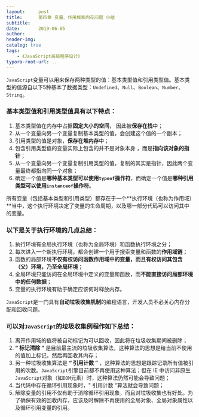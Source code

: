 ```yaml
---
layout:     post
title:      第四章 变量、作用域和内存问题 小结
subtitle:  
date:       2019-06-05
author:     
header-img: 
catalog: true
tags:
    - 《JavaScript高级程序设计》
typora-root-url: ..
---
```

​    `JavaScript`变量可以用来保存两种类型的值：基本类型值和引用类型值。基本类型的值源自以下5种基本了数据类型：`Undefined`、`Null`、`Boolean`、`Number`、`String`。

###     基本类型值和引用类型值具有以下特点：

1. 基本类型值在内存中占据**固定大小的空间**， 因此被**保存在栈**中；
2. 从一个变量向另一个变量复制基本类型的值，会创建这个值的一个副本；
3. 引用类型的值是对象，**保存在堆内存**中；
4. 包含引用类型值的变量实际上包含的并不是对象本身 ，而是**指向该对象的指针**；
5. 从一个变量向另一个变量复制引用类型的值，复制的其实是指针，因此两个变量最终都指向同一个对象；
6. 确定一个值是**哪种基本类型可以使用`typeof`操作符**，而确定一个值是**哪种引用类型可以使用`instanceof`操作符**。

​    所有变量（包括基本类型和引用类型）都存在于一个**执行环境（也称为作用域）**当中，这个执行环境决定了变量的生命周期，以及哪一部分代码可以访问其中的变量。

###     以下是关于执行环境的几点总结：

1. 执行环境有全局执行环境（也称为全局环境）和函数执行环境之分；
2. 每次进入一个新执行环境，都会创建一个用于搜索变量和函数的**作用域链**；
3. 函数的局部环境**不仅有权访问函数作用域中的变量，而且有权访问其包含（父）环境，乃至全局环境**；
4. 全局环境只能访问在全局环境中定义的变量和函数，而**不能直接访问局部环境中的任何数据**；
5. 变量的执行环境有助于确定应该何时释放内存。

​    `JavaScript`是一门具有**自动垃圾收集机制**的编程语言，开发人员不必关心内存分配和回收问题。

###     可以对`JavaScript`的垃圾收集例程作如下总结：

1. 离开作用域的值将被自动标记为可以回收，因此将在垃圾收集期间被删除；
2. **“ 标记清除 ”** 是目前最主流的垃圾收集算法，这种算法的思想是给当前不使用的值加上标记，然后再回收其内存；
3. 另一种垃圾收集算法是 **“ 引用计数 ”** ，这种算法的思想是跟踪记录所有值被引用的次数。`JavaScript`引擎目前都不再使用这种算法；但在 IE 中访问非原生`JavaScript`对象（如`DOM`元素）时，这种算法仍然可能会导致问题；
4. 当代码中存在循环引用现象时，" 引用计数 "算法就会导致问题；
5. 解除变量的引用不仅有助于消除循环引用现象，而且对垃圾收集也有好处。为了确保有效的回收内存，应该及时解除不再使用的全局对象、全局对象属性以及循环引用变量的引用。